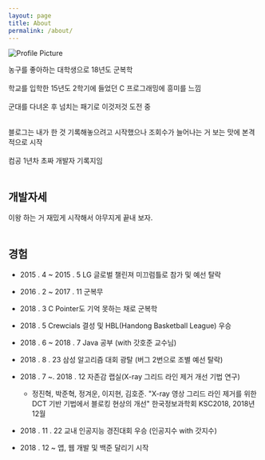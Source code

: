 ```yaml
---
layout: page
title: About
permalink: /about/
---
```


<img src="{{ site.baseurl }}/assets/Profile.jpg" title="Profile Picture" class="profile">

농구를 좋아하는 대학생으로 18년도 군복학<br /><br />
학교를 입학한 15년도 2학기에 들었던 C 프로그래밍에 흥미를 느낌<br /><br />
군대를 다녀온 후 넘치는 패기로 이것저것 도전 중<br /><br />

블로그는 내가 한 것 기록해놓으려고 시작했으나 조회수가 늘어나는 거 보는 맛에 본격적으로 시작<br /><br />
컴공 1년차 초짜 개발자 기록지임<br /><br />

## 개발자세
이왕 하는 거 재밌게 시작해서 야무지게 끝내 보자.<br /><br />

## 경험
* 2015 . 4 ~ 2015 . 5 LG 글로벌 챌린져 미끄럼틀로 참가 및 예선 탈락

* 2016 . 2 ~ 2017 . 11 군복무

* 2018 . 3 C Pointer도 기억 못하는 채로 군복학

* 2018 . 5 Crewcials 결성 및 HBL(Handong Basketball League) 우승

* 2018 . 6 ~ 2018 . 7 Java 공부 (with 갓호준 교수님)

* 2018 . 8 . 23 삼성 알고리즘 대회 광탈 (버그 2번으로 조별 예선 탈락)

* 2018 . 7 ~. 2018 . 12 자존감 랩실(X-ray 그리드 라인 제거 개선 기법 연구)

    * 정진혁, 박준혁, 정겨운, 이지현, 김호준. "X-ray 영상 그리드 라인 제거를 위한 DCT 기반 기법에서 블로킹 현상의 개선" 한국정보과학회 KSC2018, 2018년 12월 
    
* 2018 . 11 . 22 교내 인공지능 경진대회 우승 (인공지수 with 갓지수)

* 2018 . 12 ~ 앱, 웹 개발 및 백준 달리기 시작


[Github]: https://github.com/zoomKoding

[naver]: http://blog.naver.com/gur5381
